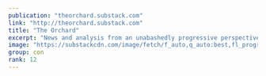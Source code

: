 ```yaml
---
publication: "theorchard.substack.com"
link: "http://theorchard.substack.com"
title: "The Orchard"
excerpt: "News and analysis from an unabashedly progressive perspective. Click to read The Orchard, by Jeremy Appel, a Substack publication with thousands of readers."
image: "https://substackcdn.com/image/fetch/f_auto,q_auto:best,fl_progressive:steep/https%3A%2F%2Ftheorchard.substack.com%2Ftwitter%2Fsubscribe-card.jpg%3Fv%3D757822826%26version%3D8"
group: con
rank: 12
---
```

